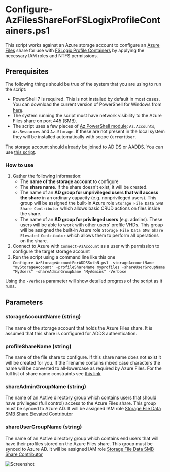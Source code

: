 # Configure-AzFilesShareForFSLogixProfileContainers.ps1

This script works against an Azure storage account to configure an [Azure Files](https://azure.microsoft.com/en-us/services/storage/files/) share for use with [FSLogix Profile Containers](https://docs.microsoft.com/en-us/azure/virtual-desktop/create-file-share) by applying the necessary IAM roles and NTFS permissions.

## **Prerequisites**

The following things should be true of the system that you are using to run the script:
* PowerShell 7 is required.  This is not installed by default in most cases.  You can download the current version of PowerShell for Windows from [here](https://learn.microsoft.com/en-us/powershell/scripting/install/installing-powershell-on-windows).
* The system running the script must have network visibility to the Azure Files share on port 445 (SMB).
* The script uses a few pieces of [Az PowerShell module](https://learn.microsoft.com/en-us/powershell/azure/new-azureps-module-az): `Az.Accounts`, `Az.Resources` and `Az.Storage`.  If these are not present in the local system they will be installed automatically with scope `CurrentUser`.

The storage account should already be joined to AD DS or AADDS. You can use [this script](../Configure-AzFilesShareForADDSAuthn).

### How to use

1. Gather the following information:
    * The **name of the storage account** to configure
    * The **share name**.  If the share doesn't exist, it will be created.
    * The name of an **AD group for unprivileged users that will access the share** in an ordinary capacity (e.g. nonprivileged users).  This group will be assigned the built-in Azure role `Storage File Data SMB Share Contributor` which allows basic CRUD actions on files inside the share.
    * The name of an **AD group for privileged users** (e.g. admins).  These users will be able to work with other users' profile VHDs.  This group will be assigned the built-in Azure role `Storage File Data SMB Share Elevated Contributor` which allows them to perform all operations on the share.
2. Connect to Azure with `Connect-AzAccount` as a user with permission to configure the target storage account
3. Run the script using a command line like this one<br>`Configure-AzStorageAccountForADDSSuthN.ps1 -storageAccountName "myStorageAccount" -profileShareName myprofiles -shareUserGroupName "MyUsers" -shareAdminGroupName "MyAdmins" -Verbose`

Using the `-Verbose` parameter will show detailed progress of the script as it runs.


## Parameters

### **storageAccountName** (string)
The name of the storage account that holds the Azure Files share.  It is assumed that this share is configured for ADDS authentication.

### **profileShareName** (string)

The name of the file share to configure.  If this share name does not exist it will be created for you.  If the filename contains mixed case characters the name will be converted to all-lowercase as required by Azure Files.  For the full list of share name constraints see [this link](https://docs.microsoft.com/en-us/rest/api/storageservices/naming-and-referencing-shares--directories--files--and-metadata#share-names)


### **shareAdminGroupName** (string)
The name of an Active directory group which contains users that should have privileged (full control) access to the Azure Files share.  This group must be synced to Azure AD.  It will be assigned IAM role [Storage File Data SMB Share Elevated Contributor](https://learn.microsoft.com/en-us/azure/role-based-access-control/built-in-roles#storage-file-data-smb-share-elevated-contributor)

### **shareUserGroupName** (string)
The name of an Active directory group which contains end users that will have their profiles stored on the Azure Files share.  This group must be synced to Azure AD.  It will be assigned IAM role [Storage File Data SMB Share Contributor](https://learn.microsoft.com/en-us/azure/role-based-access-control/built-in-roles#storage-file-data-smb-share-contributor)

![Screenshot](https://raw.githubusercontent.com/hooverken/ARMPowershell/main/Configure-AzFilesShareForFSLogixProfileContainers.PNG)
